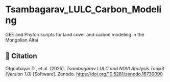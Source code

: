 # Tsambagarav_LULC_Carbon_Modeling
GEE and Phyton scripts for land cover and carbon modeling in the Mongolian Altai
## 📘 Citation

Otgonbayar D., et al. (2025). *Tsambagarav LULC and NDVI Analysis Toolkit (Version 1.0)* [Software]. Zenodo. https://doi.org/10.5281/zenodo.16730090

